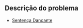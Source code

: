 ## Descrição do problema
   * [Sentença Dançante](https://www.urionlinejudge.com.br/judge/pt/problems/view/1234)